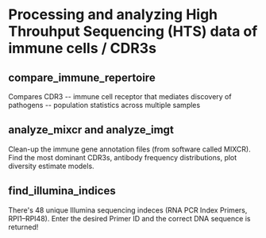 # Processing and analyzing High Throuhput Sequencing (HTS) data of immune cells / CDR3s

## compare_immune_repertoire
Compares CDR3 -- immune cell receptor that mediates discovery of pathogens -- population statistics across multiple samples

## analyze_mixcr and analyze_imgt
Clean-up the immune gene annotation files (from software called MIXCR). Find the most dominant CDR3s, antibody frequency distributions, plot diversity estimate models.

## find_illumina_indices
There's 48 unique Illumina sequencing indeces (RNA PCR Index Primers, RPI1–RPI48). Enter the desired Primer ID and the correct DNA sequence is returned!
